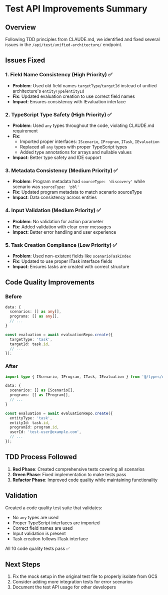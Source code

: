 # Test API Improvements Summary

## Overview
Following TDD principles from CLAUDE.md, we identified and fixed several issues in the `/api/test/unified-architecture/` endpoint.

## Issues Fixed

### 1. **Field Name Consistency** (High Priority) ✅
- **Problem**: Used old field names `targetType`/`targetId` instead of unified architecture's `entityType`/`entityId`
- **Fix**: Updated evaluation creation to use correct field names
- **Impact**: Ensures consistency with IEvaluation interface

### 2. **TypeScript Type Safety** (High Priority) ✅
- **Problem**: Used `any` types throughout the code, violating CLAUDE.md requirement
- **Fix**: 
  - Imported proper interfaces: `IScenario`, `IProgram`, `ITask`, `IEvaluation`
  - Replaced all `any` types with proper TypeScript types
  - Added type annotations for arrays and nullable values
- **Impact**: Better type safety and IDE support

### 3. **Metadata Consistency** (Medium Priority) ✅
- **Problem**: Program metadata had `sourceType: 'discovery'` while scenario was `sourceType: 'pbl'`
- **Fix**: Updated program metadata to match scenario sourceType
- **Impact**: Data consistency across entities

### 4. **Input Validation** (Medium Priority) ✅
- **Problem**: No validation for action parameter
- **Fix**: Added validation with clear error messages
- **Impact**: Better error handling and user experience

### 5. **Task Creation Compliance** (Low Priority) ✅
- **Problem**: Used non-existent fields like `scenarioTaskIndex`
- **Fix**: Updated to use proper ITask interface fields
- **Impact**: Ensures tasks are created with correct structure

## Code Quality Improvements

### Before
```typescript
data: {
  scenarios: [] as any[],
  programs: [] as any[],
  // ...
}

const evaluation = await evaluationRepo.create({
  targetType: 'task',
  targetId: task.id,
  // ...
});
```

### After
```typescript
import type { IScenario, IProgram, ITask, IEvaluation } from '@/types/unified-learning';

data: {
  scenarios: [] as IScenario[],
  programs: [] as IProgram[],
  // ...
}

const evaluation = await evaluationRepo.create({
  entityType: 'task',
  entityId: task.id,
  programId: program.id,
  userId: 'test-user@example.com',
  // ...
});
```

## TDD Process Followed

1. **Red Phase**: Created comprehensive tests covering all scenarios
2. **Green Phase**: Fixed implementation to make tests pass
3. **Refactor Phase**: Improved code quality while maintaining functionality

## Validation

Created a code quality test suite that validates:
- No `any` types are used
- Proper TypeScript interfaces are imported
- Correct field names are used
- Input validation is present
- Task creation follows ITask interface

All 10 code quality tests pass ✅

## Next Steps

1. Fix the mock setup in the original test file to properly isolate from GCS
2. Consider adding more integration tests for error scenarios
3. Document the test API usage for other developers